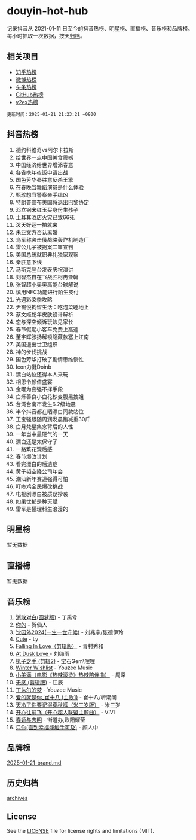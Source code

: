 # douyin-hot-hub

记录抖音从 2021-01-11 日至今的抖音热榜、明星榜、直播榜、音乐榜和品牌榜。每小时抓取一次数据，按天[归档](archives)。

## 相关项目

- [知乎热榜](https://github.com/lonnyzhang423/zhihu-hot-hub)
- [微博热榜](https://github.com/lonnyzhang423/weibo-hot-hub)
- [头条热榜](https://github.com/lonnyzhang423/toutiao-hot-hub)
- [GitHub热榜](https://github.com/lonnyzhang423/github-hot-hub)
- [v2ex热榜](https://github.com/lonnyzhang423/v2ex-hot-hub)


`更新时间：2025-01-21 21:23:21 +0800`

## 抖音热榜

1. 德约科维奇vs阿尔卡拉斯
1. 给世界一点中国美食震撼
1. 中国经济给世界增添春意
1. 各省携年夜饭申请出战
1. 国色芳华秦胜意反杀王擎
1. 在春晚当舞蹈演员是什么体验
1. 甄珍想当警察亲手缉凶
1. 特朗普宣布美国将退出巴黎协定
1. 邓立钢宋红玉买身份生孩子
1. 土耳其酒店火灾已致66死
1. 泼天好运一拍就来
1. 朱亚文方否认离婚
1. 乌军称袭击俄战略轰炸机制造厂
1. 雷公儿子被拐案二审宣判
1. 美国总统就职典礼独家观察
1. 秦胜意下线
1. 马斯克登台发表庆祝演讲
1. 刘智杰自在飞战胜柯冉亚翰
1. 张智超小奥奥高能台球解说
1. 慎用NFC功能进行陌生支付
1. 光遇彩染季攻略
1. 尹锡悦拘留生活：吃泡菜睡地上
1. 蔡文姬蛇年皮肤设计解析
1. 恋与深空倾诉玩法见家长
1. 春节假期小客车免费上高速
1. 董宇辉张扬解锁隐藏款塞上江南
1. 美国退出世卫组织
1. 神的步伐挑战
1. 国色芳华打破了剧情思维惯性
1. Icon力挺Doinb
1. 漂白站位还得本人来玩
1. 相思令颜值盛宴
1. 金曜为变强不择手段
1. 白烁善良小白花秒变腹黑拽姐
1. 台湾台南市发生6.2级地震
1. 半个抖音都在晒漂白同款站位
1. 王宝强跟随周润发晨跑减重30斤
1. 白月梵星集念背后的人性
1. 一年当中最硬气的一天
1. 漂白还是太保守了
1. 一路繁花观后感
1. 春节爆改计划
1. 看完漂白的后遗症
1. 黄子韬空降公司年会
1. 潮汕新年赛道强得可怕
1. 叮咚鸡全民爆改挑战
1. 电视剧漂白被质疑抄袭
1. 如果忧郁是种天赋
1. 雷军是懂理科生浪漫的

## 明星榜

暂无数据

## 直播榜

暂无数据

## 音乐榜

1. [消散对白(圆梦版)](https://sf5-hl-cdn-tos.douyinstatic.com/obj/tos-cn-ve-2774/og4jB5I5IizzoZVAAAzWgBMAsMDWoArfwBOiFs) - 丁禹兮
1. [你的](https://sf5-hl-cdn-tos.douyinstatic.com/obj/tos-cn-ve-2774/oYuIeKf42jB7sEV6B2upMdpYAgfrQWj0FeRegh) - 贺仙人
1. [沈园外2024(一生一世守候)](https://sf6-cdn-tos.douyinstatic.com/obj/tos-cn-ve-2774/oAIYMHGCmKaYKFDd6FZBf9AfMfx1eErAAEJAFH) - 刘兆宇/张德伊玲
1. [Cute](https://sf5-hl-cdn-tos.douyinstatic.com/obj/tos-cn-ve-2774/o4IbIzHWKAAB4wsS5qMBRiiAlEBGTpQRNfFvuo) - Ly
1. [Falling In Love（剪辑版）](https://sf3-cdn-tos.douyinstatic.com/obj/tos-cn-ve-2774/o8ajpA8zzgBPahbBIO8AcKGBLJezFCRd1wfP9f) - 青村秀和
1. [ At Dusk  Love ](https://sf5-hl-cdn-tos.douyinstatic.com/obj/tos-cn-ve-2774/o8CrpCf5CaYgI4ZrtQgMQAFEfuGqNnRSDQAPBc) - 刘嗨雨
1. [执子之手 (剪辑2)](https://sf5-hl-cdn-tos.douyinstatic.com/obj/tos-cn-ve-2774/oUoZLQjCc31XzqsBnBQUNgeKtYPBcgbFDwtfcu) - 宝石Gem\哩哩
1. [Winter Wishlist](https://sf5-hl-cdn-tos.douyinstatic.com/obj/tos-cn-ve-2774/oIIgUOeamCFCVAzxN6MFRLIBlLGpUqQxeeHrLE) - Youzee Music
1. [小美满（电影《热辣滚烫》热辣陪伴曲）](https://sf5-hl-cdn-tos.douyinstatic.com/obj/tos-cn-ve-2774/o0GAn2lSgfZIDUgtevCGDQYnFg4CwnrBaxbTZL) - 周深
1. [无感 (剪辑版)](https://sf5-hl-cdn-tos.douyinstatic.com/obj/tos-cn-ve-2774/o0eIsUzJBDlQaQFC5OFlgbMEZC1TFYBftOBn6p) - 江辰
1. [丁达尔的梦](https://sf5-hl-cdn-tos.douyinstatic.com/obj/tos-cn-ve-2774/oMU3WirUZBVQkAC9ccG5P2IQirziZM2RTInUY) - Youzee Music
1. [爱的就是你_崔十八 (主歌1)](https://sf5-hl-cdn-tos.douyinstatic.com/obj/tos-cn-ve-2774/oI5BO5DhFZ6UTcNCnZaOCBLtZ7WIMQGfgnXf5E) - 崔十八/听潮阁
1. [天冷了你要记得穿秋裤（米三岁版）](https://sf5-hl-cdn-tos.douyinstatic.com/obj/tos-cn-ve-2774/oQlIwVIDWiZ6BQilAorS7MA0AgCkQDvcZAdm1) - 米三岁
1. [开心往前飞（开心超人联盟主题曲）](https://sf3-cdn-tos.douyinstatic.com/obj/tos-cn-ve-2774/9d8fb7c82cf1421fb93a9fe925275e0a) - VIVI
1. [春娇与志明](https://sf5-hl-cdn-tos.douyinstatic.com/obj/tos-cn-ve-2774/e530d8fceb7044b39707d7f9ff54add1) - 街道办,欧阳耀莹
1. [只你(直到幸福能触手可及)](https://sf5-hl-cdn-tos.douyinstatic.com/obj/tos-cn-ve-2774/o0lBkRDzFTeaVSUz3ZZSCBVtZ5DIMQGfgmEAuE) - 颜人中

## 品牌榜

[2025-01-21-brand.md](archives/2025-01-21-brand.md)

## 历史归档

[archives](archives)

## License

See the [LICENSE](LICENSE) file for license rights and limitations (MIT).
